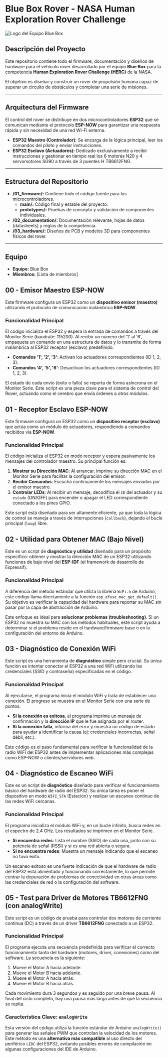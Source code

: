 # Blue Box Rover - NASA Human Exploration Rover Challenge

![Logo del Equipo Blue Box](URL_A_TU_LOGO)

## Descripción del Proyecto

Este repositorio contiene todo el firmware, documentación y diseños de hardware para el vehículo rover desarrollado por el equipo **Blue Box** para la competencia **Human Exploration Rover Challenge (HERC)** de la NASA.

El objetivo es diseñar y construir un rover de propulsión humana capaz de superar un circuito de obstáculos y completar una serie de misiones.

---

## Arquitectura del Firmware

El control del rover se distribuye en dos microcontroladores **ESP32** que se comunican mediante el protocolo **ESP-NOW** para garantizar una respuesta rápida y sin necesidad de una red Wi-Fi externa.

- **ESP32 Maestro (Controlador):** Se encarga de la lógica principal, leer los comandos del piloto y enviar instrucciones.
- **ESP32 Esclavo (Actuadores):** Dedicado exclusivamente a recibir instrucciones y gestionar en tiempo real los 6 motores N20 y 4 servomotores SG90 a través de 3 puentes H TB6612FNG.

---

## Estructura del Repositorio

- **/01_firmware/:** Contiene todo el código fuente para los microcontroladores.
  - **main/:** Código final y estable del proyecto.
  - **prototypes/:** Pruebas de concepto y validación de componentes individuales.
- **/02_documentation/:** Documentación relevante, hojas de datos (datasheets) y reglas de la competencia.
- **/03_hardware/:** Diseños de PCB y modelos 3D para componentes físicos del rover.

---

## Equipo

- **Equipo:** Blue Box
- **Miembros:** [Lista de miembros]

## 00 - Emisor Maestro ESP-NOW

Este firmware configura un ESP32 como un **dispositivo emisor (maestro)** utilizando el protocolo de comunicación inalámbrica **ESP-NOW**.

### Funcionalidad Principal

El código inicializa el ESP32 y espera la entrada de comandos a través del Monitor Serie (baudrate: 115200). Al recibir un número del '1' al '6', empaqueta un comando en una estructura de datos y lo transmite de forma inalámbrica al ESP32 receptor (esclavo) predefinido.

- **Comandos '1', '2', '3'**: Activan los actuadores correspondientes (ID 1, 2, 3).
- **Comandos '4', '5', '6'**: Desactivan los actuadores correspondientes (ID 1, 2, 3).

El estado de cada envío (éxito o fallo) se reporta de forma asíncrona en el Monitor Serie. Este script es una pieza clave para el sistema de control del Rover, actuando como el cerebro que envía órdenes a otros módulos.

## 01 - Receptor Esclavo ESP-NOW

Este firmware configura un ESP32 como un **dispositivo receptor (esclavo)** que actúa como un módulo de actuadores, respondiendo a comandos recibidos vía **ESP-NOW**.

### Funcionalidad Principal

El código inicializa el ESP32 en modo receptor y espera pasivamente los mensajes del controlador maestro. Su principal función es:

1.  **Mostrar su Dirección MAC**: Al arrancar, imprime su dirección MAC en el Monitor Serie para facilitar la configuración del emisor.
2.  **Recibir Comandos**: Escucha continuamente los mensajes enviados por el emisor maestro.
3.  **Controlar LEDs**: Al recibir un mensaje, decodifica el `ID` del actuador y su `estado` (ON/OFF) para encender o apagar el LED correspondiente conectado a los pines GPIO.

Este script está diseñado para ser altamente eficiente, ya que toda la lógica de control se maneja a través de interrupciones (`callback`), dejando el bucle principal (`loop`) libre.

## 02 - Utilidad para Obtener MAC (Bajo Nivel)

Este es un script de **diagnóstico y utilidad** diseñado para un propósito específico: obtener y mostrar la dirección MAC de un ESP32 utilizando funciones de bajo nivel del **ESP-IDF** (el framework de desarrollo de Espressif).

### Funcionalidad Principal

A diferencia del método estándar que utiliza la librería `WiFi.h` de Arduino, este código llama directamente a la función `esp_efuse_mac_get_default()`. Su objetivo es verificar la capacidad del hardware para reportar su MAC sin pasar por la capa de abstracción de Arduino.

Este enfoque es ideal para **solucionar problemas (troubleshooting)**. Si un ESP32 no muestra su MAC con los métodos habituales, este script ayuda a determinar si el problema reside en el hardware/firmware base o en la configuración del entorno de Arduino.

## 03 - Diagnóstico de Conexión WiFi

Este script es una herramienta de **diagnóstico** simple pero crucial. Su única función es intentar conectar el ESP32 a una red WiFi utilizando las credenciales (SSID y contraseña) especificadas en el código.

### Funcionalidad Principal

Al ejecutarse, el programa inicia el módulo WiFi y trata de establecer una conexión. El progreso se muestra en el Monitor Serie con una serie de puntos.

- **Si la conexión es exitosa**, el programa imprime un mensaje de confirmación y la **dirección IP** que le fue asignada por el router.
- **Si la conexión falla**, informa del error y muestra un código de estado para ayudar a identificar la causa (ej: credenciales incorrectas, señal débil, etc.).

Este código es el paso fundamental para verificar la funcionalidad de la radio WiFi del ESP32 antes de implementar aplicaciones más complejas como ESP-NOW o clientes/servidores web.

## 04 - Diagnóstico de Escaneo WiFi

Este es un script de **diagnóstico** diseñado para verificar el funcionamiento básico del hardware de radio del ESP32. Su única tarea es poner el dispositivo en modo `WIFI_STA` (Estación) y realizar un escaneo continuo de las redes WiFi cercanas.

### Funcionalidad Principal

El programa inicializa el módulo WiFi y, en un bucle infinito, busca redes en el espectro de 2.4 GHz. Los resultados se imprimen en el Monitor Serie.

- **Si encuentra redes**: Lista el nombre (SSID) de cada una, junto con su potencia de señal (RSSI) y si es una red abierta o segura.
- **Si no encuentra redes**: Muestra un mensaje indicando que el escaneo no tuvo éxito.

Un escaneo exitoso es una fuerte indicación de que el hardware de radio del ESP32 está alimentado y funcionando correctamente, lo que permite centrar la depuración de problemas de conectividad en otras áreas como las credenciales de red o la configuración del software.

## 05 - Test para Driver de Motores TB6612FNG (con analogWrite)

Este script es un código de prueba para controlar dos motores de corriente continua (DC) a través de un driver **TB6612FNG** conectado a un ESP32.

### Funcionalidad Principal

El programa ejecuta una secuencia predefinida para verificar el correcto funcionamiento tanto del hardware (motores, driver, conexiones) como del software. La secuencia es la siguiente:

1.  Mueve el Motor A hacia adelante.
2.  Mueve el Motor B hacia adelante.
3.  Mueve el Motor A hacia atrás.
4.  Mueve el Motor B hacia atrás.

Cada movimiento dura 3 segundos y es seguido por una breve pausa. Al final del ciclo completo, hay una pausa más larga antes de que la secuencia se repita.

### Característica Clave: `analogWrite`

Esta versión del código utiliza la función estándar de Arduino `analogWrite()` para generar las señales PWM que controlan la velocidad de los motores. Este método es una **alternativa más compatible** al uso directo del periférico `LEDC` del ESP32, evitando posibles errores de compilación en algunas configuraciones del IDE de Arduino.
